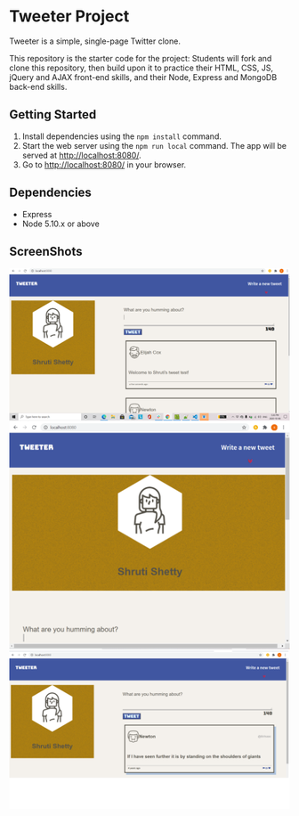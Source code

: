 # Tweeter Project

Tweeter is a simple, single-page Twitter clone.

This repository is the starter code for the project: Students will fork and clone this repository, then build upon it to practice their HTML, CSS, JS, jQuery and AJAX front-end skills, and their Node, Express and MongoDB back-end skills.

## Getting Started

1. Install dependencies using the `npm install` command.
2. Start the web server using the `npm run local` command. The app will be served at <http://localhost:8080/>.
3. Go to <http://localhost:8080/> in your browser.

## Dependencies

- Express
- Node 5.10.x or above

## ScreenShots
!["ScreenShot of tweets"](https://github.com/sshruti14/tweeter/blob/master/docs/new-tweet.PNG)
!["ScreenShot of tweet compose box"](https://github.com/sshruti14/tweeter/blob/master/docs/tweet-box.PNG)
!["ScreenShot of tweets"](https://github.com/sshruti14/tweeter/blob/master/docs/tweets.png)

